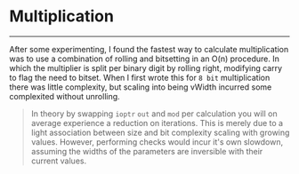 # Multiplication
***

After some experimenting, I found the fastest way to calculate multiplication was to use a combination of rolling and bitsetting in an O(n) procedure. In which the multiplier is split per binary digit by rolling right, modifying carry to flag the need to bitset. When I first wrote this for `8 bit` multiplication there was little complexity, but scaling into being vWidth incurred some complexited without unrolling.

> In theory by swapping `ioptr` `out` and `mod` per calculation you will on average experience a reduction on iterations. This is merely due to a light association between size and bit complexity scaling with growing values. However, performing checks would incur it's own slowdown, assuming the widths of the parameters are inversible with their current values.